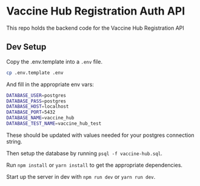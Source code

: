 # Vaccine Hub Registration Auth API

This repo holds the backend code for the Vaccine Hub Registration API

## Dev Setup

Copy the .env.template into a `.env` file.

```bash
cp .env.template .env
```

And fill in the appropriate env vars:

```bash
DATABASE_USER=postgres
DATABASE_PASS=postgres
DATABASE_HOST=localhost
DATABASE_PORT=5432
DATABASE_NAME=vaccine_hub
DATABASE_TEST_NAME=vaccine_hub_test
```

These should be updated with values needed for your postgres connection string.

Then setup the database by running `psql -f vaccine-hub.sql`.

Run `npm install` or `yarn install` to get the appropriate dependencies.

Start up the server in dev with `npm run dev` or `yarn run dev`.

